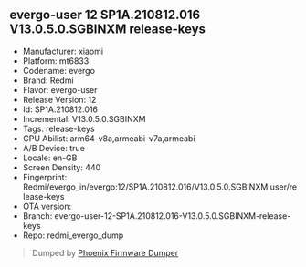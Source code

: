 ## evergo-user 12 SP1A.210812.016 V13.0.5.0.SGBINXM release-keys
- Manufacturer: xiaomi
- Platform: mt6833
- Codename: evergo
- Brand: Redmi
- Flavor: evergo-user
- Release Version: 12
- Id: SP1A.210812.016
- Incremental: V13.0.5.0.SGBINXM
- Tags: release-keys
- CPU Abilist: arm64-v8a,armeabi-v7a,armeabi
- A/B Device: true
- Locale: en-GB
- Screen Density: 440
- Fingerprint: Redmi/evergo_in/evergo:12/SP1A.210812.016/V13.0.5.0.SGBINXM:user/release-keys
- OTA version: 
- Branch: evergo-user-12-SP1A.210812.016-V13.0.5.0.SGBINXM-release-keys
- Repo: redmi_evergo_dump


>Dumped by [Phoenix Firmware Dumper](https://github.com/DroidDumps/phoenix_firmware_dumper)
